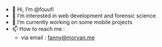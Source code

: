 - 👋 Hi, I’m @fouufi
- 👀 I’m interested in web development and forensic science
- 🌱 I’m currently working on some mobile projects
- 📫 How to reach me : 
  - via email : fanny@morvan.me

<!---
fouufi/fouufi is a ✨ special ✨ repository because its `README.md` (this file) appears on your GitHub profile.
You can click the Preview link to take a look at your changes.
--->
